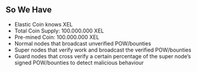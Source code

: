 ## So We Have

- Elastic Coin knows XEL
- Total Coin Supply: 100.000.000 XEL
- Pre-mined Coin: 100.000.000 XEL
- Normal nodes that broadcast unverified POW/bounties 
- Super nodes that verify work and broadcast the verified POW/bounties
- Guard nodes that cross verify a certain percentage of the super node’s signed POW/bounties to detect malicious behaviour

